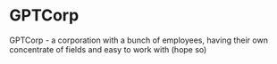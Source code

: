 # GPTCorp

GPTCorp - a corporation with a bunch of employees, having their own concentrate of fields and easy to work with (hope so)

